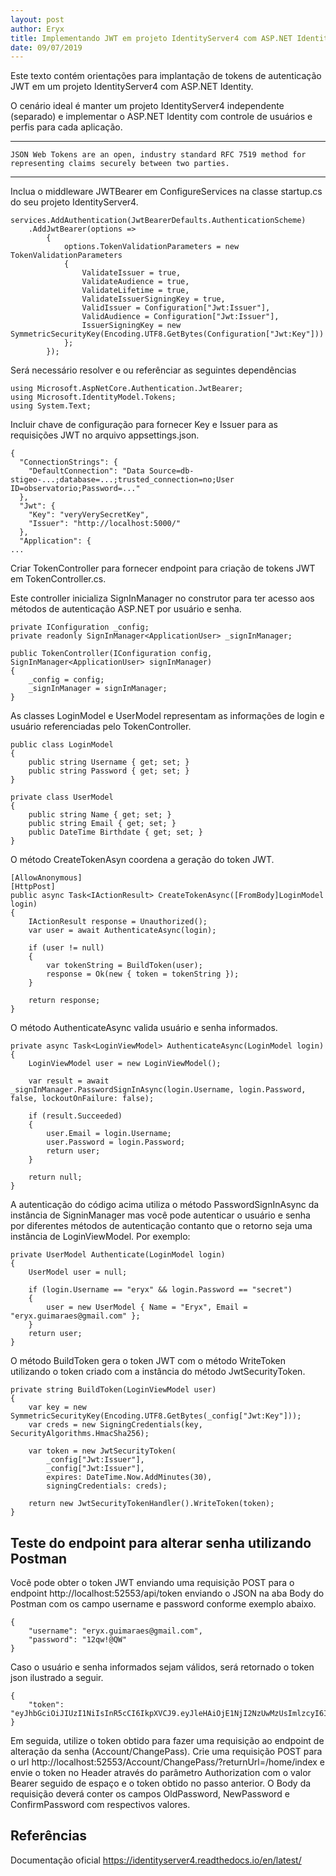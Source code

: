 ```yaml
---
layout: post
author: Eryx
title: Implementando JWT em projeto IdentityServer4 com ASP.NET Identity
date: 09/07/2019
---
```


Este texto contém orientações para implantação de tokens de autenticação JWT em um projeto IdentityServer4 com ASP.NET Identity.

O cenário ideal é manter um projeto IdentityServer4 independente (separado) e implementar o ASP.NET Identity com controle de usuários e perfis para cada aplicação.  

----
	JSON Web Tokens are an open, industry standard RFC 7519 method for representing claims securely between two parties.
----

Inclua o middleware JWTBearer em ConfigureServices na classe startup.cs do seu projeto IdentityServer4.

	services.AddAuthentication(JwtBearerDefaults.AuthenticationScheme)
		.AddJwtBearer(options =>
			{
				options.TokenValidationParameters = new TokenValidationParameters
				{
					ValidateIssuer = true,
					ValidateAudience = true,
					ValidateLifetime = true,
					ValidateIssuerSigningKey = true,
					ValidIssuer = Configuration["Jwt:Issuer"],
					ValidAudience = Configuration["Jwt:Issuer"],
					IssuerSigningKey = new SymmetricSecurityKey(Encoding.UTF8.GetBytes(Configuration["Jwt:Key"]))
				};
			});

Será necessário resolver e ou referênciar as seguintes dependências

	using Microsoft.AspNetCore.Authentication.JwtBearer;
	using Microsoft.IdentityModel.Tokens;
	using System.Text;


Incluir chave de configuração para fornecer Key e Issuer para as requisições JWT no arquivo appsettings.json.
	
	{
	  "ConnectionStrings": {
		"DefaultConnection": "Data Source=db-stigeo-...;database=...;trusted_connection=no;User ID=observatorio;Password=..."
	  },
	  "Jwt": {
		"Key": "veryVerySecretKey",
		"Issuer": "http://localhost:5000/"
	  },
	  "Application": {
	...

Criar TokenController para fornecer endpoint para criação de tokens JWT em TokenController.cs.

Este controller inicializa SignInManager<ApplicationUser> no construtor para ter acesso aos métodos de autenticação ASP.NET por usuário e senha.

	private IConfiguration _config;
	private readonly SignInManager<ApplicationUser> _signInManager;

	public TokenController(IConfiguration config, SignInManager<ApplicationUser> signInManager)
	{
		_config = config;
		_signInManager = signInManager;
	}

As classes LoginModel e UserModel representam as informações de login e usuário referenciadas pelo TokenController.

	public class LoginModel
	{
		public string Username { get; set; }
		public string Password { get; set; }
	}

	private class UserModel
	{
		public string Name { get; set; }
		public string Email { get; set; }
		public DateTime Birthdate { get; set; }
	}

O método CreateTokenAsyn coordena a geração do token JWT.
	
	[AllowAnonymous]
	[HttpPost]
	public async Task<IActionResult> CreateTokenAsync([FromBody]LoginModel login)
	{
		IActionResult response = Unauthorized();
		var user = await AuthenticateAsync(login);

		if (user != null)
		{
			var tokenString = BuildToken(user);
			response = Ok(new { token = tokenString });
		}

		return response;
	}

O método AuthenticateAsync valida usuário e senha informados.

	private async Task<LoginViewModel> AuthenticateAsync(LoginModel login)
	{
		LoginViewModel user = new LoginViewModel();

		var result = await _signInManager.PasswordSignInAsync(login.Username, login.Password, false, lockoutOnFailure: false);

		if (result.Succeeded)
		{
			user.Email = login.Username;
			user.Password = login.Password;
			return user;
		}

		return null;
	}

A autenticação do código acima utiliza o método PasswordSignInAsync da instância de SigninManager<ApplicationUser> mas você pode autenticar o usuário e senha por diferentes métodos de autenticação contanto que o retorno seja uma instância de LoginViewModel. Por exemplo:

	private UserModel Authenticate(LoginModel login)
	{
		UserModel user = null;

		if (login.Username == "eryx" && login.Password == "secret")
		{
			user = new UserModel { Name = "Eryx", Email = "eryx.guimaraes@gmail.com" };
		}
		return user;
	}

O método BuildToken gera o token JWT com o método WriteToken utilizando o token criado com a instância do método JwtSecurityToken.

	private string BuildToken(LoginViewModel user)
	{
		var key = new SymmetricSecurityKey(Encoding.UTF8.GetBytes(_config["Jwt:Key"]));
		var creds = new SigningCredentials(key, SecurityAlgorithms.HmacSha256);

		var token = new JwtSecurityToken(
			_config["Jwt:Issuer"],
			_config["Jwt:Issuer"],
			expires: DateTime.Now.AddMinutes(30),
			signingCredentials: creds);

		return new JwtSecurityTokenHandler().WriteToken(token);
	}

## Teste do endpoint para alterar senha utilizando Postman

Você pode obter o token JWT enviando uma requisição POST para o endpoint http://localhost:52553/api/token enviando o JSON na aba Body do Postman com os campo username e password conforme exemplo abaixo.

	{
		"username": "eryx.guimaraes@gmail.com",
		"password": "12qw!@QW"
	}

Caso o usuário e senha informados sejam válidos, será retornado o token json ilustrado a seguir.

	{
		"token": "eyJhbGciOiJIUzI1NiIsInR5cCI6IkpXVCJ9.eyJleHAiOjE1NjI2NzUwMzUsImlzcyI6Imh0dHA6Ly9sb2NhbGhvc3Q6NTI1NTMvIiwiYXVkIjoiaHR0cDovL2xvY2FsaG9zdDo1MjU1My8ifQ.lvbcV1N0_b0qgfyCLT9sgBCvcIjFMxSAUZcW3CpSjpY"
	}

Em seguida, utilize o token obtido para fazer uma requisição ao endpoint de alteração da senha (Account/ChangePass). Crie uma requisição POST para o url http://localhost:52553/Account/ChangePass/?returnUrl=/home/index e envie o token no Header através do parâmetro Authorization com o valor Bearer seguido de espaço e o token obtido no passo anterior. O Body da requisição deverá conter os campos OldPassword, NewPassword e ConfirmPassword com respectivos valores.




## Referências

Documentação oficial
https://identityserver4.readthedocs.io/en/latest/

